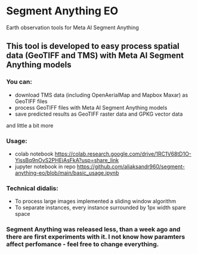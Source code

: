 # Segment Anything EO
Earth observation tools for Meta AI Segment Anything

## This tool is developed to easy process spatial data (GeoTIFF and TMS) with Meta AI Segment Anything models

### You can:
- download TMS data (including OpenAerialMap and Mapbox Maxar) as GeoTIFF files
- process GeoTIFF files with Meta AI Segment Anything models
- save predicted results as GeoTIFF raster data and GPKG vector data

and little a bit more


### Usage:
- colab notebook https://colab.research.google.com/drive/1RC1V68tD1O-YissBq9nOvS2PHEjAsFkA?usp=share_link
- jupyter notebook in repo https://github.com/aliaksandr960/segment-anything-eo/blob/main/basic_usage.ipynb

### Technical didalis:
- To process large images implemented a sliding window algorithm
- To separate instances, every instance surrounded by 1px width spare space

### Segment Anything was released less, than a week ago and there are first experiments with it. I not know how paramters affect perfomance - feel free to change everything.
